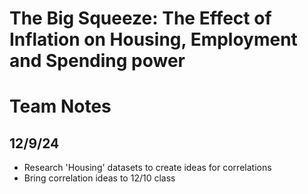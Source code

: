 # The Big Squeeze: The Effect of Inflation on Housing, Employment and Spending power

# **Team Notes**

## 12/9/24 

* Research 'Housing' datasets to create ideas for correlations
* Bring correlation ideas to 12/10 class

